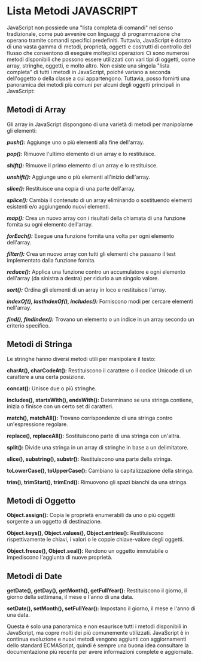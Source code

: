 # **Lista Metodi JAVASCRIPT**

JavaScript non possiede una "lista completa di comandi" nel senso tradizionale, come può avvenire con linguaggi di programmazione che operano tramite comandi specifici predefiniti. Tuttavia, JavaScript è dotato di una vasta gamma di metodi, proprietà, oggetti e costrutti di controllo del flusso che consentono di eseguire molteplici operazioni
Ci sono numerosi metodi disponibili che possono essere utilizzati con vari tipi di oggetti, come array, stringhe, oggetti, e molto altro. Non esiste una singola "lista completa" di tutti i metodi in JavaScript, poiché variano a seconda dell'oggetto o della classe a cui appartengono. Tuttavia, posso fornirti una panoramica dei metodi più comuni per alcuni degli oggetti principali in JavaScript:

## **Metodi di Array**

Gli array in JavaScript dispongono di una varietà di metodi per manipolarne gli elementi:

**_push():_** Aggiunge uno o più elementi alla fine dell'array.

**_pop():_** Rimuove l'ultimo elemento di un array e lo restituisce.

**_shift():_** Rimuove il primo elemento di un array e lo restituisce.

**_unshift():_** Aggiunge uno o più elementi all'inizio dell'array.

**_slice():_** Restituisce una copia di una parte dell'array.

**_splice():_** Cambia il contenuto di un array eliminando o sostituendo elementi esistenti e/o aggiungendo nuovi elementi.

**_map():_** Crea un nuovo array con i risultati della chiamata di una funzione fornita su ogni elemento dell'array.

**_forEach():_** Esegue una funzione fornita una volta per ogni elemento dell'array.

**_filter():_** Crea un nuovo array con tutti gli elementi che passano il test implementato dalla funzione fornita.

**_reduce():_** Applica una funzione contro un accumulatore e ogni elemento dell'array (da sinistra a destra) per ridurlo a un singolo valore.

**_sort():_** Ordina gli elementi di un array in loco e restituisce l'array.

**_indexOf(), lastIndexOf(), includes():_** Forniscono modi per cercare elementi nell'array.

**_find(), findIndex():_** Trovano un elemento o un indice in un array secondo un criterio specifico.

## **Metodi di Stringa**

Le stringhe hanno diversi metodi utili per manipolare il testo:

**charAt(), charCodeAt():** Restituiscono il carattere o il codice Unicode di un carattere a una certa posizione.

**concat():** Unisce due o più stringhe.

**includes(), startsWith(), endsWith():** Determinano se una stringa contiene, inizia o finisce con un certo set di caratteri.

**match(), matchAll():** Trovano corrispondenze di una stringa contro un'espressione regolare.

**replace(), replaceAll():** Sostituiscono parte di una stringa con un'altra.

**split():** Divide una stringa in un array di stringhe in base a un delimitatore.

**slice(), substring(), substr():** Restituiscono una parte della stringa.

**toLowerCase(), toUpperCase():** Cambiano la capitalizzazione della stringa.

**trim(), trimStart(), trimEnd():** Rimuovono gli spazi bianchi da una stringa.

## **Metodi di Oggetto**

**Object.assign():** Copia le proprietà enumerabili da uno o più oggetti sorgente a un oggetto di destinazione.

**Object.keys(), Object.values(), Object.entries():** Restituiscono rispettivamente le chiavi, i valori o le coppie chiave-valore degli oggetti.

**Object.freeze(), Object.seal():** Rendono un oggetto immutabile o impediscono l'aggiunta di nuove proprietà.

## **Metodi di Date**

**getDate(), getDay(), getMonth(), getFullYear():** Restituiscono il giorno, il giorno della settimana, il mese e l'anno di una data.

**setDate(), setMonth(), setFullYear():** Impostano il giorno, il mese e l'anno di una data.

Questa è solo una panoramica e non esaurisce tutti i metodi disponibili in JavaScript, ma copre molti dei più comunemente utilizzati. JavaScript è in continua evoluzione e nuovi metodi vengono aggiunti con aggiornamenti dello standard ECMAScript, quindi è sempre una buona idea consultare la documentazione più recente per avere informazioni complete e aggiornate.
